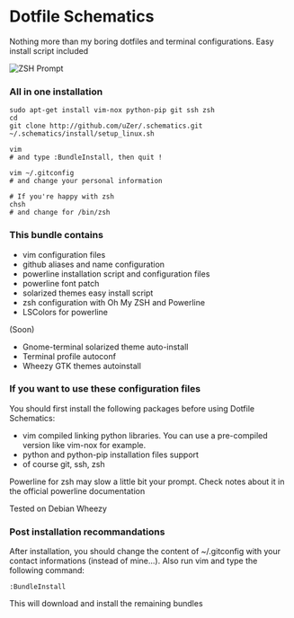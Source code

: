 Dotfile Schematics
==================

Nothing more than my boring dotfiles and terminal configurations.
Easy install script included

![ZSH Prompt](https://raw.github.com/uZer/.schematics/master/screenshots/[PuTTY].Prompt.on.remote.server.png)

### All in one installation

    sudo apt-get install vim-nox python-pip git ssh zsh
    cd
    git clone http://github.com/uZer/.schematics.git
    ~/.schematics/install/setup_linux.sh

    vim
    # and type :BundleInstall, then quit !

    vim ~/.gitconfig
    # and change your personal information

    # If you're happy with zsh
    chsh
    # and change for /bin/zsh


### This bundle contains
- vim configuration files
- github aliases and name configuration
- powerline installation script and configuration files
- powerline font patch
- solarized themes easy install script
- zsh configuration with Oh My ZSH and Powerline
- LSColors for powerline

(Soon)
- Gnome-terminal solarized theme auto-install
- Terminal profile autoconf
- Wheezy GTK themes autoinstall


### If you want to use these configuration files
You should first install the following packages before using Dotfile Schematics:
- vim compiled linking python libraries. You can use a pre-compiled version like
  vim-nox for example.
- python and python-pip installation files support
- of course git, ssh, zsh

Powerline for zsh may slow a little bit your prompt. Check notes about it in the
official powerline documentation

Tested on Debian Wheezy

### Post installation recommandations
After installation, you should change the content of ~/.gitconfig with your
contact informations (instead of mine...).
Also run vim and type the following command:

    :BundleInstall

This will download and install the remaining bundles


